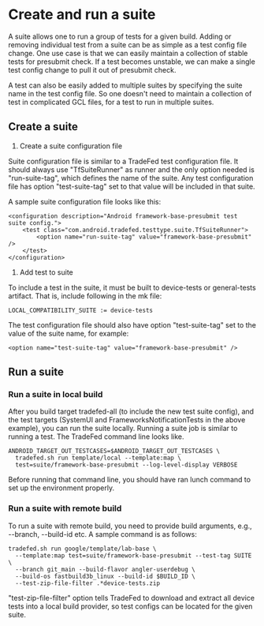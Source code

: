 # Create and run a suite

A suite allows one to run a group of tests for a given build. Adding or removing
individual test from a suite can be as simple as a test config file change. One
use case is that we can easily maintain a collection of stable tests for
presubmit check. If a test becomes unstable, we can make a single test config
change to pull it out of presubmit check.

A test can also be easily added to multiple suites by specifying the suite name
in the test config file. So one doesn't need to maintain a collection of test in
complicated GCL files, for a test to run in multiple suites.

## Create a suite

1.  Create a suite configuration file

Suite configuration file is similar to a TradeFed test configuration file. It
should always use "TfSuiteRunner" as runner and the only option needed is
"run-suite-tag", which defines the name of the suite. Any test configuration
file has option "test-suite-tag" set to that value will be included in that
suite.

A sample suite configuration file looks like this:


```
<configuration description="Android framework-base-presubmit test suite config.">
    <test class="com.android.tradefed.testtype.suite.TfSuiteRunner">
        <option name="run-suite-tag" value="framework-base-presubmit" />
    </test>
</configuration>
```

1.  Add test to suite

To include a test in the suite, it must be built to device-tests or
general-tests artifact. That is, include following in the mk file:

```
LOCAL_COMPATIBILITY_SUITE := device-tests
```

The test configuration file should also have option "test-suite-tag" set to the
value of the suite name, for example:

```
<option name="test-suite-tag" value="framework-base-presubmit" />
```

## Run a suite

### Run a suite in local build

After you build target tradefed-all (to include the new test suite
config), and the test targets (SystemUI and FrameworksNotificationTests in the
above example), you can run the suite locally. Running a suite job is similar to
running a test. The TradeFed command line looks like.

```
ANDROID_TARGET_OUT_TESTCASES=$ANDROID_TARGET_OUT_TESTCASES \
  tradefed.sh run template/local --template:map \
  test=suite/framework-base-presubmit --log-level-display VERBOSE
```

Before running that command line, you should have ran lunch command to set up
the environment properly.

### Run a suite with remote build

To run a suite with remote build, you need to provide build arguments, e.g.,
--branch, --build-id etc. A sample command is as follows:

```
tradefed.sh run google/template/lab-base \
  --template:map test=suite/framework-base-presubmit --test-tag SUITE \
  --branch git_main --build-flavor angler-userdebug \
  --build-os fastbuild3b_linux --build-id $BUILD_ID \
  --test-zip-file-filter .*device-tests.zip
```

"test-zip-file-filter" option tells TradeFed to download and extract all device
tests into a local build provider, so test configs can be located for the given
suite.
